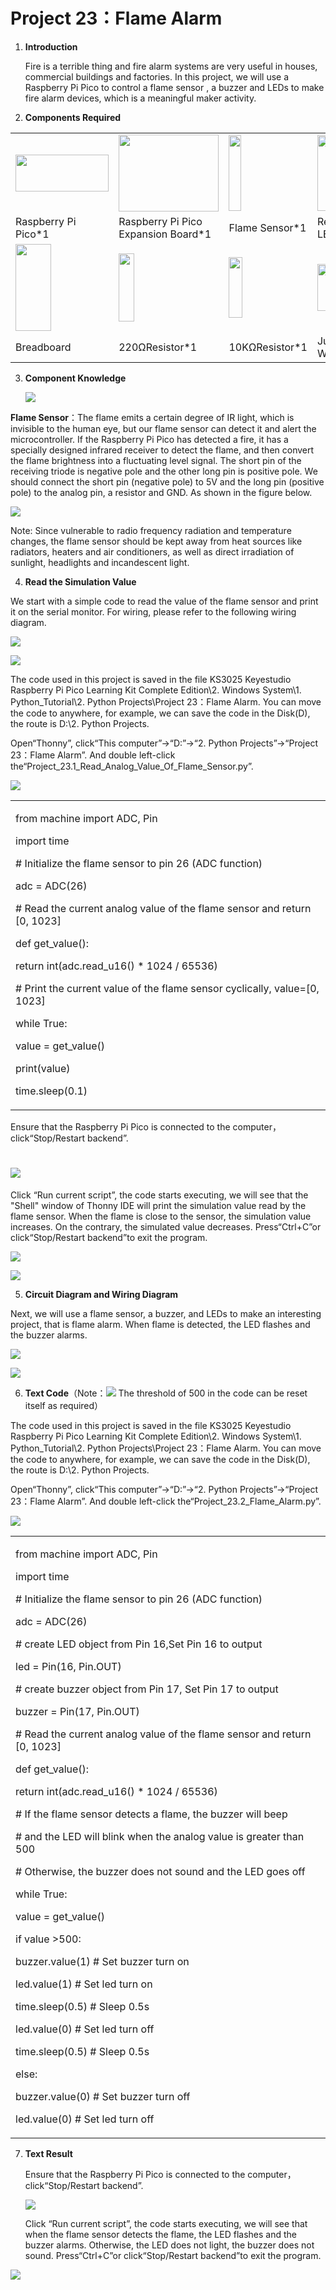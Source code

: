 # Project 23：Flame Alarm

1.  **Introduction**
    
    Fire is a terrible thing and fire alarm systems are very useful in
    houses, commercial buildings and factories. In this project, we will
    use a Raspberry Pi Pico to control a flame sensor , a buzzer and
    LEDs to make fire alarm devices, which is a meaningful maker
    activity.

2.  **Components Required**

<table>
<tbody>
<tr class="odd">
<td><p><img src="https://raw.githubusercontent.com/keyestudio/KS3025-KS3025F-Keyestudio-Raspberry-Pi-Pico-Learning-Kit-Complete-Edition-Python/master/media/f70a6a892505b1816d151452b9b995a7.jpeg" style="width:1.55417in;height:0.61875in" /></p></td>
<td><img src="https://raw.githubusercontent.com/keyestudio/KS3025-KS3025F-Keyestudio-Raspberry-Pi-Pico-Learning-Kit-Complete-Edition-Python/master/media/bbed91c0b45fcafc7e7163bfeabf68f9.png" style="width:1.66944in;height:1.28472in" /></td>
<td><img src="https://raw.githubusercontent.com/keyestudio/KS3025-KS3025F-Keyestudio-Raspberry-Pi-Pico-Learning-Kit-Complete-Edition-Python/master/media/a50ec3e38adf10643eafac8cb62bec8a.png" style="width:0.20278in;height:1.25764in" /></td>
<td><img src="https://raw.githubusercontent.com/keyestudio/KS3025-KS3025F-Keyestudio-Raspberry-Pi-Pico-Learning-Kit-Complete-Edition-Python/master/media/ef77f5a64c382157fc2dea21ec373fef.png" style="width:0.29514in;height:1.25903in" /></td>
<td><img src="https://raw.githubusercontent.com/keyestudio/KS3025-KS3025F-Keyestudio-Raspberry-Pi-Pico-Learning-Kit-Complete-Edition-Python/master/media/4b4f653a76a82a3b413855493cc58fba.png" style="width:0.86111in;height:0.70069in" /></td>
</tr>
<tr class="even">
<td>Raspberry Pi Pico*1</td>
<td>Raspberry Pi Pico Expansion Board*1</td>
<td>Flame Sensor*1</td>
<td>Red LED*1</td>
<td>Active Buzzer*1</td>
</tr>
<tr class="odd">
<td><img src="https://raw.githubusercontent.com/keyestudio/KS3025-KS3025F-Keyestudio-Raspberry-Pi-Pico-Learning-Kit-Complete-Edition-Python/master/media/e380dd26e4825be9a768973802a55fe6.png" style="width:0.59028in;height:1.44583in" /></td>
<td><img src="https://raw.githubusercontent.com/keyestudio/KS3025-KS3025F-Keyestudio-Raspberry-Pi-Pico-Learning-Kit-Complete-Edition-Python/master/media/845d05a6108b1662b828610ba9dcb788.png" style="width:0.25833in;height:1.13681in" /></td>
<td><img src="https://raw.githubusercontent.com/keyestudio/KS3025-KS3025F-Keyestudio-Raspberry-Pi-Pico-Learning-Kit-Complete-Edition-Python/master/media/b395b1cd2678f87b3a34dec15659efbc.png" style="width:0.22431in;height:1.00556in" /></td>
<td><img src="https://raw.githubusercontent.com/keyestudio/KS3025-KS3025F-Keyestudio-Raspberry-Pi-Pico-Learning-Kit-Complete-Edition-Python/master/media/e9a8d050105397bb183512fb4ffdd2f6.png" style="width:0.77222in;height:0.77986in" /></td>
<td><img src="https://raw.githubusercontent.com/keyestudio/KS3025-KS3025F-Keyestudio-Raspberry-Pi-Pico-Learning-Kit-Complete-Edition-Python/master/media/7dcbd02995be3c142b2f97df7f7c03ce.png" style="width:1.05903in;height:0.56667in" /></td>
</tr>
<tr class="even">
<td>Breadboard</td>
<td>220ΩResistor*1</td>
<td>10KΩResistor*1</td>
<td>Jumper Wires</td>
<td>USBCable*1</td>
</tr>
</tbody>
</table>

3.  **Component Knowledge**
    
    ![](/media/a50ec3e38adf10643eafac8cb62bec8a.png)

**Flame Sensor**：The flame emits a certain degree of IR light, which is
invisible to the human eye, but our flame sensor can detect it and alert
the microcontroller. If the Raspberry Pi Pico has detected a fire, it
has a specially designed infrared receiver to detect the flame, and then
convert the flame brightness into a fluctuating level signal. The short
pin of the receiving triode is negative pole and the other long pin is
positive pole. We should connect the short pin (negative pole) to 5V and
the long pin (positive pole) to the analog pin, a resistor and GND. As
shown in the figure below.

![](/media/87bd204db523c602c80745266c1ee452.png)

Note: Since vulnerable to radio frequency radiation and temperature
changes, the flame sensor should be kept away from heat sources like
radiators, heaters and air conditioners, as well as direct irradiation
of sunlight, headlights and incandescent light.

4.  **Read the Simulation Value**

We start with a simple code to read the value of the flame sensor and
print it on the serial monitor. For wiring, please refer to the
following wiring diagram.

![](/media/85531078db041bba05599b3a1118a7bc.png)

![](/media/1e3c424f7cc7ac797ab0b8ae4a00f4f1.png)

The code used in this project is saved in the file KS3025 Keyestudio
Raspberry Pi Pico Learning Kit Complete Edition\\2. Windows System\\1.
Python\_Tutorial\\2. Python Projects\\Project 23：Flame Alarm. You can
move the code to anywhere, for example, we can save the code in the
Disk(D), the route is D:\\2. Python Projects.

Open“Thonny”, click“This computer”→“D:”→“2. Python Projects”→“Project
23：Flame Alarm”. And double left-click
the“Project\_23.1\_Read\_Analog\_Value\_Of\_Flame\_Sensor.py”.

![](/media/1022a0e91bbb58b2ef61716f04ac94c5.png)

<table>
<tbody>
<tr class="odd">
<td><p>from machine import ADC, Pin</p>
<p>import time</p>
<p># Initialize the flame sensor to pin 26 (ADC function)</p>
<p>adc = ADC(26)</p>
<p># Read the current analog value of the flame sensor and return [0, 1023]</p>
<p>def get_value():</p>
<p>return int(adc.read_u16() * 1024 / 65536)</p>
<p># Print the current value of the flame sensor cyclically, value=[0, 1023]</p>
<p>while True:</p>
<p>value = get_value()</p>
<p>print(value)</p>
<p>time.sleep(0.1)</p></td>
</tr>
</tbody>
</table>

Ensure that the Raspberry Pi Pico is connected to the
computer，click“Stop/Restart backend”.

# ![](/media/a40d1d4a894ceac4d3aee3e20dae54a4.png)

Click “Run current script”, the code starts executing, we will see that
the "Shell" window of Thonny IDE will print the simulation value read by
the flame sensor. When the flame is close to the sensor, the simulation
value increases. On the contrary, the simulated value decreases.
Press“Ctrl+C”or click“Stop/Restart backend”to exit the program.

![](/media/c3b2a4122662e655eb45e32937732991.png)

![](/media/7c04b9dd8c4a10e7b9788ecd95eeeeaa.png)

5.  **Circuit Diagram and Wiring Diagram**

Next, we will use a flame sensor, a buzzer, and LEDs to make an
interesting project, that is flame alarm. When flame is detected, the
LED flashes and the buzzer alarms.

![](/media/c2b7feb8039e618ba070a9714ef06554.png)

![](/media/0cd1ee17a6f8de81464817090c5832eb.png)

6.  **Text Code**（Note：![](/media/40a3ea572836945268b22dfc0cce29c3.png) The threshold of 500 in
    the code can be reset itself as required）

The code used in this project is saved in the file KS3025 Keyestudio
Raspberry Pi Pico Learning Kit Complete Edition\\2. Windows System\\1.
Python\_Tutorial\\2. Python Projects\\Project 23：Flame Alarm. You can
move the code to anywhere, for example, we can save the code in the
Disk(D), the route is D:\\2. Python Projects.

Open“Thonny”, click“This computer”→“D:”→“2. Python Projects”→“Project
23：Flame Alarm”. And double left-click
the“Project\_23.2\_Flame\_Alarm.py”.

![](/media/e2d832ba9e809f04f0990d9df446acf6.png)

<table>
<tbody>
<tr class="odd">
<td><p>from machine import ADC, Pin</p>
<p>import time</p>
<p># Initialize the flame sensor to pin 26 (ADC function)</p>
<p>adc = ADC(26)</p>
<p># create LED object from Pin 16,Set Pin 16 to output</p>
<p>led = Pin(16, Pin.OUT)</p>
<p># create buzzer object from Pin 17, Set Pin 17 to output</p>
<p>buzzer = Pin(17, Pin.OUT)</p>
<p># Read the current analog value of the flame sensor and return [0, 1023]</p>
<p>def get_value():</p>
<p>return int(adc.read_u16() * 1024 / 65536)</p>
<p># If the flame sensor detects a flame, the buzzer will beep</p>
<p># and the LED will blink when the analog value is greater than 500</p>
<p># Otherwise, the buzzer does not sound and the LED goes off</p>
<p>while True:</p>
<p>value = get_value()</p>
<p>if value &gt;500:</p>
<p>buzzer.value(1) # Set buzzer turn on</p>
<p>led.value(1) # Set led turn on</p>
<p>time.sleep(0.5) # Sleep 0.5s</p>
<p>led.value(0) # Set led turn off</p>
<p>time.sleep(0.5) # Sleep 0.5s</p>
<p>else:</p>
<p>buzzer.value(0) # Set buzzer turn off</p>
<p>led.value(0) # Set led turn off</p></td>
</tr>
</tbody>
</table>

7.  **Text Result**
    
    Ensure that the Raspberry Pi Pico is connected to the
    computer，click“Stop/Restart backend”.
    
    ![](/media/5197b36be26f10de1b40e5c814974ab3.png)
    
    Click “Run current script”, the code starts executing, we will see
    that when the flame sensor detects the flame, the LED flashes and
    the buzzer alarms. Otherwise, the LED does not light, the buzzer
    does not sound. Press“Ctrl+C”or click“Stop/Restart backend”to exit
    the program.

![](/media/536af226e9ed390ca3cc102b0f02f9cb.png)
